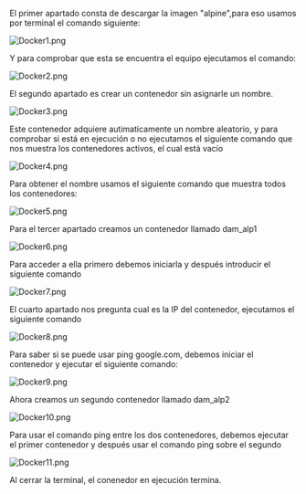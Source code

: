 El primer apartado consta de descargar la imagen "alpine",para eso usamos por terminal el comando siguiente:

![Docker1.png](Fotos/Docker1.png)

Y para comprobar que esta se encuentra el equipo ejecutamos el comando:

![Docker2.png](Fotos/Docker2.png)


El segundo apartado es crear un contenedor sin asignarle un nombre.

![Docker3.png](Fotos/Docker3.png)

Este contenedor adquiere autimaticamente un nombre aleatorio, y para comprobar si está en ejecución o no ejecutamos el siguiente comando que nos muestra los contenedores activos, el cual está vacío

![Docker4.png](Fotos/Docker4.png)

Para obtener el nombre usamos el siguiente comando que muestra todos los contenedores:

![Docker5.png](Fotos/Docker5.png)

Para el tercer apartado creamos un contenedor llamado dam_alp1

![Docker6.png](Fotos/Docker6.png)

Para acceder a ella primero debemos iniciarla y después introducir el siguiente comando

![Docker7.png](Fotos/Docker7.png)

El cuarto apartado nos pregunta cual es la IP del contenedor, ejecutamos el siguiente comando

![Docker8.png](Fotos/Docker8.png)

Para saber si se puede usar ping google.com, debemos iniciar el contenedor y ejecutar el siguiente comando:

![Docker9.png](Fotos/Docker9.png)

Ahora creamos un segundo contenedor llamado dam_alp2

![Docker10.png](Fotos/Docker10.png)

Para usar el comando ping entre los dos contenedores, debemos ejecutar el primer contenedor y después usar el comando ping sobre el segundo

![Docker11.png](Fotos/Docker11.png)

Al cerrar la terminal, el conenedor en ejecución termina.